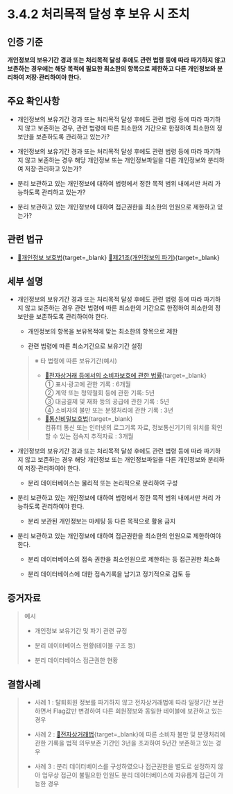 # 3.4.2 처리목적 달성 후 보유 시 조치

## 인증 기준

**개인정보의 보유기간 경과 또는 처리목적 달성 후에도 관련 법령 등에 따라 파기하지 않고 보존하는 경우에는 해당 목적에 필요한 최소한의 항목으로 제한하고 다른 개인정보와 분리하여 저장·관리하여야 한다.**

## 주요 확인사항

- 개인정보의 보유기간 경과 또는 처리목적 달성 후에도 관련 법령 등에 따라 파기하지 않고 보존하는 경우, 관련 법령에 따른 최소한의 기간으로 한정하여 최소한의 정보만을 보존하도록 관리하고 있는가?

- 개인정보의 보유기간 경과 또는 처리목적 달성 후에도 관련 법령 등에 따라 파기하지 않고 보존하는 경우 해당 개인정보 또는 개인정보파일을 다른 개인정보와 분리하여 저장·관리하고 있는가?

- 분리 보관하고 있는 개인정보에 대하여 법령에서 정한 목적 범위 내에서만 처리 가능하도록 관리하고 있는가?

- 분리 보관하고 있는 개인정보에 대하여 접근권한을 최소한의 인원으로 제한하고 있는가?

## 관련 법규

- [🔗개인정보 보호법][개인정보 보호법 제21조]{target=_blank} [🔗제21조(개인정보의 파기)][개인정보 보호법 제21조 부분]{target=_blank}

## 세부 설명

- 개인정보의 보유기간 경과 또는 처리목적 달성 후에도 관련 법령 등에 따라 파기하지 않고 보존하는 경우 관련 법령에 따른 최소한의 기간으로 한정하여 최소한의 정보만을 보존하도록 관리하여야 한다.

    - 개인정보의 항목을 보유목적에 맞는 최소한의 항목으로 제한

    - 관련 법령에 따른 최소기간으로 보유기간 설정
    >
    > ※ 타 법령에 따른 보유기간(예시)
    >
    > - [🔗전자상거래 등에서의 소비자보호에 관한 법률][전자상거래법 제6조]{target=_blank}  
    > ① 표시·광고에 관한 기록 : 6개월  
    > ② 계약 또는 청약철회 등에 관한 기록: 5년  
    > ③ 대금결제 및 재화 등의 공급에 관한 기록 : 5년  
    > ④ 소비자의 불만 또는 분쟁처리에 관한 기록 : 3년  
    > - [🔗통신비밀보호법][통신비밀보호법 제15조의2]{target=_blank}  
    > 컴퓨터 통신 또는 인터넷의 로그기록 자료, 정보통신기기의 위치를 확인할 수 있는 접속지 추적자료 : 3개월

- 개인정보의 보유기간 경과 또는 처리목적 달성 후에도 관련 법령 등에 따라 파기하지 않고 보존하는 경우 해당 개인정보 또는 개인정보파일을 다른 개인정보와 분리하여 저장·관리하여야 한다.

    - 분리 데이터베이스는 물리적 또는 논리적으로 분리하여 구성

- 분리 보관하고 있는 개인정보에 대하여 법령에서 정한 목적 범위 내에서만 처리 가능하도록 관리하여야 한다.

    - 분리 보관된 개인정보는 마케팅 등 다른 목적으로 활용 금지

- 분리 보관하고 있는 개인정보에 대하여 접근권한을 최소한의 인원으로 제한하여야 한다.

    - 분리 데이터베이스의 접속 권한을 최소인원으로 제한하는 등 접근권한 최소화

    - 분리 데이터베이스에 대한 접속기록을 남기고 정기적으로 검토 등

## 증거자료

> 예시
>
> - 개인정보 보유기간 및 파기 관련 규정
>
> - 분리 데이터베이스 현황(테이블 구조 등)
>
> - 분리 데이터베이스 접근권한 현황

## 결함사례

> - 사례 1 : 탈퇴회원 정보를 파기하지 않고 전자상거래법에 따라 일정기간 보관하면서 Flag값만 변경하여 다른 회원정보와 동일한 테이블에 보관하고 있는 경우
>
> - 사례 2 : [🔗전자상거래법][전자상거래법 제6조]{target=_blank}에 따른 소비자 불만 및 분쟁처리에 관한 기록을 법적 의무보존 기간인 3년을 초과하여 5년간 보존하고 있는 경우
>
> - 사례 3 : 분리 데이터베이스를 구성하였으나 접근권한을 별도로 설정하지 않아 업무상 접근이 불필요한 인원도 분리 데이터베이스에 자유롭게 접근이 가능한 경우

[개인정보 보호법 제21조]: https://www.law.go.kr/법령/개인정보보호법/(20240315,19234,20230314)/제21조 "개인정보 보호법 제21조"
[개인정보 보호법 제21조 부분]: https://www.law.go.kr/법령/개인정보보호법/제29조 "개인정보 보호법 제21조 부분"

[전자상거래법 제6조]: https://www.law.go.kr/법령/전자상거래등에서의소비자보호에관한법률/(20211230,17799,20201229)/제6조 "전자상거래법 제6조"
[통신비밀보호법 제15조의2]: https://www.law.go.kr/법령/통신비밀보호법/(20221227,19103,20221227)/제15조의2 "통신비밀보호법 제15조의2"
